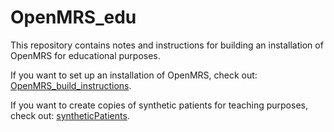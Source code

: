 # OpenMRS_edu
This repository contains notes and instructions for building an installation of OpenMRS for educational purposes.

If you want to set up an installation of OpenMRS, check out: [OpenMRS_build_instructions](https://github.com/ace-dvm/OpenMRS_edu/blob/master/OpenMRSBuildInstructions.txt).

If you want to create copies of synthetic patients for teaching purposes, check out: [syntheticPatients](https://github.com/ace-dvm/OpenMRS_edu/blob/master/syntheticPatients.md).
